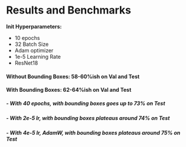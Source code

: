 # Results and Benchmarks
**Init Hyperparameters:**
- 10 epochs
- 32 Batch Size
- Adam optimizer
- 1e-5 Learning Rate
- ResNet18
#### Without Bounding Boxes: 58-60%ish on Val and Test
#### With Bounding Boxes: 62-64%ish on Val and Test
##### - With 40 epochs, with bounding boxes goes up to 73% on Test
##### - With 2e-5 lr, with bounding boxes plateaus around 74% on Test
##### - With 4e-5 lr, AdamW, with bounding boxes plateaus around 75% on Test